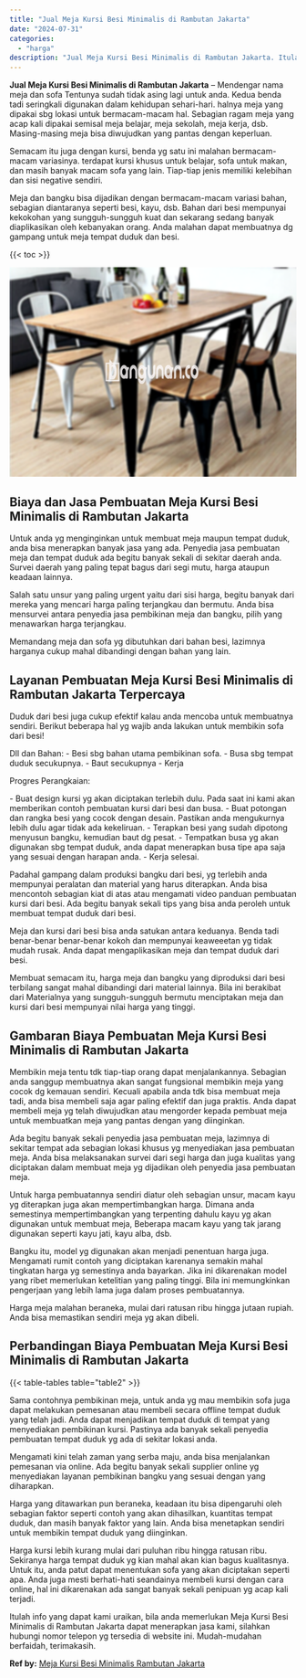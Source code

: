 ```yaml
---
title: "Jual Meja Kursi Besi Minimalis di Rambutan Jakarta"
date: "2024-07-31"
categories: 
  - "harga"
description: "Jual Meja Kursi Besi Minimalis di Rambutan Jakarta. Itulah info yang dapat kami uraikan, bila anda memerlukan Meja Kursi Besi Minimalis di Rambutan Jakarta d..."
---
```


**Jual Meja Kursi Besi Minimalis di Rambutan Jakarta** – Mendengar nama meja dan sofa Tentunya sudah tidak asing lagi untuk anda. Kedua benda tadi seringkali digunakan dalam kehidupan sehari-hari. halnya meja yang dipakai sbg lokasi untuk bermacam-macam hal. Sebagian ragam meja yang acap kali dipakai semisal meja belajar, meja sekolah, meja kerja, dsb. Masing-masing meja bisa diwujudkan yang pantas dengan keperluan.

Semacam itu juga dengan kursi, benda yg satu ini malahan bermacam-macam variasinya. terdapat kursi khusus untuk belajar, sofa untuk makan, dan masih banyak macam sofa yang lain. Tiap-tiap jenis memiliki kelebihan dan sisi negative sendiri.

Meja dan bangku bisa dijadikan dengan bermacam-macam variasi bahan, sebagian diantaranya seperti besi, kayu, dsb. Bahan dari besi mempunyai kekokohan yang sungguh-sungguh kuat dan sekarang sedang banyak diaplikasikan oleh kebanyakan orang. Anda malahan dapat membuatnya dg gampang untuk meja tempat duduk dan besi.

{{< toc >}}

![Jual Meja Kursi Besi Minimalis di Rambutan Jakarta](/images/jual-meja-besi-murah25.png)

## Biaya dan Jasa Pembuatan Meja Kursi Besi Minimalis di Rambutan Jakarta

Untuk anda yg menginginkan untuk membuat meja maupun tempat duduk, anda bisa menerapkan banyak jasa yang ada. Penyedia jasa pembuatan meja dan tempat duduk ada begitu banyak sekali di sekitar daerah anda. Survei daerah yang paling tepat bagus dari segi mutu, harga ataupun keadaan lainnya.

Salah satu unsur yang paling urgent yaitu dari sisi harga, begitu banyak dari mereka yang mencari harga paling terjangkau dan bermutu. Anda bisa mensurvei antara penyedia jasa pembikinan meja dan bangku, pilih yang menawarkan harga terjangkau.

Memandang meja dan sofa yg dibutuhkan dari bahan besi, lazimnya harganya cukup mahal dibandingi dengan bahan yang lain.

## Layanan Pembuatan Meja Kursi Besi Minimalis di Rambutan Jakarta Terpercaya

Duduk dari besi juga cukup efektif kalau anda mencoba untuk membuatnya sendiri. Berikut beberapa hal yg wajib anda lakukan untuk membikin sofa dari besi!

Dll dan Bahan: - Besi sbg bahan utama pembikinan sofa. - Busa sbg tempat duduk secukupnya. - Baut secukupnya - Kerja

Progres Perangkaian:

\- Buat design kursi yg akan diciptakan terlebih dulu. Pada saat ini kami akan memberikan contoh pembuatan kursi dari besi dan busa. - Buat potongan dan rangka besi yang cocok dengan desain. Pastikan anda mengukurnya lebih dulu agar tidak ada kekeliruan. - Terapkan besi yang sudah dipotong menyusun bangku, kemudian baut dg pesat. - Tempatkan busa yg akan digunakan sbg tempat duduk, anda dapat menerapkan busa tipe apa saja yang sesuai dengan harapan anda. - Kerja selesai.

Padahal gampang dalam produksi bangku dari besi, yg terlebih anda mempunyai peralatan dan material yang harus diterapkan. Anda bisa mencontoh sebagian kiat di atas atau mengamati video panduan pembuatan kursi dari besi. Ada begitu banyak sekali tips yang bisa anda peroleh untuk membuat tempat duduk dari besi.

Meja dan kursi dari besi bisa anda satukan antara keduanya. Benda tadi benar-benar benar-benar kokoh dan mempunyai keaweeetan yg tidak mudah rusak. Anda dapat mengaplikasikan meja dan tempat duduk dari besi.

Membuat semacam itu, harga meja dan bangku yang diproduksi dari besi terbilang sangat mahal dibandingi dari material lainnya. Bila ini berakibat dari Materialnya yang sungguh-sungguh bermutu menciptakan meja dan kursi dari besi mempunyai nilai harga yang tinggi.

## Gambaran Biaya Pembuatan Meja Kursi Besi Minimalis di Rambutan Jakarta

Membikin meja tentu tdk tiap-tiap orang dapat menjalankannya. Sebagian anda sanggup membuatnya akan sangat fungsional membikin meja yang cocok dg kemauan sendiri. Kecuali apabila anda tdk bisa membuat meja tadi, anda bisa membeli saja agar paling efektif dan juga praktis. Anda dapat membeli meja yg telah diwujudkan atau mengorder kepada pembuat meja untuk membuatkan meja yang pantas dengan yang diinginkan.

Ada begitu banyak sekali penyedia jasa pembuatan meja, lazimnya di sekitar tempat ada sebagian lokasi khusus yg menyediakan jasa pembuatan meja. Anda bisa melaksanakan survei dari segi harga dan juga kualitas yang diciptakan dalam membuat meja yg dijadikan oleh penyedia jasa pembuatan meja.

Untuk harga pembuatannya sendiri diatur oleh sebagian unsur, macam kayu yg diterapkan juga akan mempertimbangkan harga. Dimana anda semestinya mempertimbangkan yang terpenting dahulu kayu yg akan digunakan untuk membuat meja, Beberapa macam kayu yang tak jarang digunakan seperti kayu jati, kayu alba, dsb.

Bangku itu, model yg digunakan akan menjadi penentuan harga juga. Mengamati rumit contoh yang diciptakan karenanya semakin mahal tingkatan harga yg semestinya anda bayarkan. Jika ini dikarenakan model yang ribet memerlukan ketelitian yang paling tinggi. Bila ini memungkinkan pengerjaan yang lebih lama juga dalam proses pembuatannya.

Harga meja malahan beraneka, mulai dari ratusan ribu hingga jutaan rupiah. Anda bisa memastikan sendiri meja yg akan dibeli.

## Perbandingan Biaya Pembuatan Meja Kursi Besi Minimalis di Rambutan Jakarta

{{< table-tables table="table2" >}}

Sama contohnya pembikinan meja, untuk anda yg mau membikin sofa juga dapat melakukan pemesanan atau membeli secara offline tempat duduk yang telah jadi. Anda dapat menjadikan tempat duduk di tempat yang menyediakan pembikinan kursi. Pastinya ada banyak sekali penyedia pembuatan tempat duduk yg ada di sekitar lokasi anda.

Mengamati kini telah zaman yang serba maju, anda bisa menjalankan pemesanan via online. Ada begitu banyak sekali supplier online yg menyediakan layanan pembikinan bangku yang sesuai dengan yang diharapkan.

Harga yang ditawarkan pun beraneka, keadaan itu bisa dipengaruhi oleh sebagian faktor seperti contoh yang akan dihasilkan, kuantitas tempat duduk, dan masih banyak faktor yang lain. Anda bisa menetapkan sendiri untuk membikin tempat duduk yang diinginkan.

Harga kursi lebih kurang mulai dari puluhan ribu hingga ratusan ribu. Sekiranya harga tempat duduk yg kian mahal akan kian bagus kualitasnya. Untuk itu, anda patut dapat menentukan sofa yang akan diciptakan seperti apa. Anda juga mesti berhati-hati seandainya membeli kursi dengan cara online, hal ini dikarenakan ada sangat banyak sekali penipuan yg acap kali terjadi.

Itulah info yang dapat kami uraikan, bila anda memerlukan Meja Kursi Besi Minimalis di Rambutan Jakarta dapat menerapkan jasa kami, silahkan hubungi nomor telepon yg tersedia di website ini. Mudah-mudahan berfaidah, terimakasih.

**Ref by:** [Meja Kursi Besi Minimalis Rambutan Jakarta](https://id.wikipedia.org/wiki/Meja)

